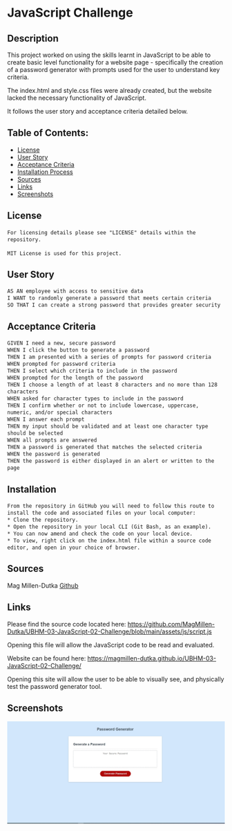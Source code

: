 # JavaScript Challenge
## Description

This project worked on using the skills learnt in JavaScript to be able to create basic level functionality for a website page - specifically the creation of a password generator with prompts used for the user to understand key criteria.

The index.html and style.css files were already created, but the website lacked the necessary functionality of JavaScript.

It follows the user story and acceptance criteria detailed below.

## Table of Contents:
* [License](#license)
* [User Story](#user-story)
* [Acceptance Criteria](#acceptance-criteria)
* [Installation Process](#installation-process)
* [Sources](#sources)
* [Links](#links)
* [Screenshots](#screenshots)

## License
```
For licensing details please see "LICENSE" details within the repository.

MIT License is used for this project.
```
## User Story

```
AS AN employee with access to sensitive data
I WANT to randomly generate a password that meets certain criteria
SO THAT I can create a strong password that provides greater security
```

## Acceptance Criteria

```
GIVEN I need a new, secure password
WHEN I click the button to generate a password
THEN I am presented with a series of prompts for password criteria
WHEN prompted for password criteria
THEN I select which criteria to include in the password
WHEN prompted for the length of the password
THEN I choose a length of at least 8 characters and no more than 128 characters
WHEN asked for character types to include in the password
THEN I confirm whether or not to include lowercase, uppercase, numeric, and/or special characters
WHEN I answer each prompt
THEN my input should be validated and at least one character type should be selected
WHEN all prompts are answered
THEN a password is generated that matches the selected criteria
WHEN the password is generated
THEN the password is either displayed in an alert or written to the page
```

## Installation
```
From the repository in GitHub you will need to follow this route to install the code and associated files on your local computer:
* Clone the repository.
* Open the repository in your local CLI (Git Bash, as an example).
* You can now amend and check the code on your local device.
* To view, right click on the index.html file within a source code editor, and open in your choice of browser.

```
## Sources
Mag Millen-Dutka [Github](https://github.com/MagMillen-Dutka)

## Links

Please find the source code located here: 
https://github.com/MagMillen-Dutka/UBHM-03-JavaScript-02-Challenge/blob/main/assets/js/script.js

Opening this file will allow the JavaScript code to be read and evaluated.

Website can be found here: 
https://magmillen-dutka.github.io/UBHM-03-JavaScript-02-Challenge/

Opening this site will allow the user to be able to visually see, and physically test the password generator tool.


## Screenshots

![Homepage](/assets/images/Screenshot.jpg)